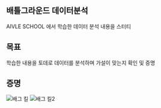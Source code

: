 ## 배틀그라운드 데이터분석
AIVLE SCHOOL 에서 학습한 데이터 분석 내용을 스터티</br>

## 목표
학습한 내용을 토데로 데이터를 분석하며 가설이 맞는지 확인 및 증명</br>


## 증명
![배그 킬](https://github.com/junseok123/STUDY/assets/57626712/96eb96f9-5c47-4ffd-b417-881adb3a2938)
![배그 킬2](https://github.com/junseok123/STUDY/assets/57626712/9767cd6e-9df4-4939-91b7-bdd47f8dcbcd)
